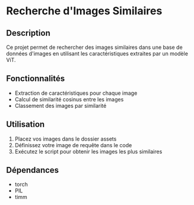 # Recherche d'Images Similaires

## Description
Ce projet permet de rechercher des images similaires dans une base de données d'images en utilisant les caractéristiques extraites par un modèle ViT.

## Fonctionnalités
- Extraction de caractéristiques pour chaque image
- Calcul de similarité cosinus entre les images
- Classement des images par similarité

## Utilisation
1. Placez vos images dans le dossier assets
2. Définissez votre image de requête dans le code
3. Exécutez le script pour obtenir les images les plus similaires

## Dépendances
- torch
- PIL
- timm 